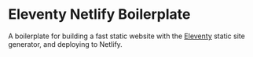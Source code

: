 # Eleventy Netlify Boilerplate

A boilerplate for building a fast static website with the [Eleventy](https://github.com/11ty/eleventy) static site generator, and deploying to Netlify.
